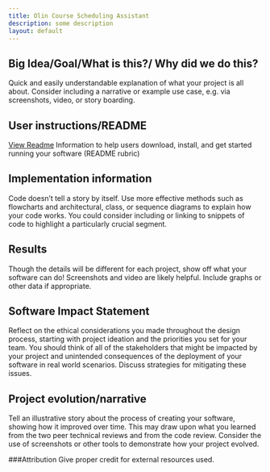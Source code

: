 ```yaml
---
title: Olin Course Scheduling Assistant
description: some description
layout: default
---
```


## Big Idea/Goal/What is this?/ Why did we do this? 
Quick and easily understandable explanation of what your project is all about. Consider including a narrative or example use case, e.g. via screenshots, video, or story boarding.

## User instructions/README
[View Readme](/README.md)
Information to help users download, install, and get started running your software (README rubric)

## Implementation information 
Code doesn’t tell a story by itself. Use more effective methods such as flowcharts and architectural, class, or sequence diagrams to explain how your code works. You could consider including or linking to snippets of code to highlight a particularly crucial segment.

## Results 
Though the details will be different for each project, show off what your software can do! Screenshots and video are likely helpful. Include graphs or other data if appropriate.

## Software Impact Statement 
Reflect on the ethical considerations you made throughout the design process, starting with project ideation and the priorities you set for your team. You should think of all of the stakeholders that might be impacted by your project and unintended consequences of the deployment of your software in real world scenarios. Discuss strategies for mitigating these issues.

## Project evolution/narrative 
Tell an illustrative story about the process of creating your software, showing how it improved over time. This may draw upon what you learned from the two peer technical reviews and from the code review. Consider the use of screenshots or other tools to demonstrate how your project evolved.

###Attribution Give proper credit for external resources used.
